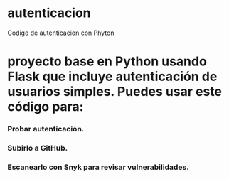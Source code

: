 # autenticacion
Codigo de autenticacion con Phyton

# proyecto base en Python usando Flask que incluye autenticación de usuarios simples. Puedes usar este código para:

### Probar autenticación.

### Subirlo a GitHub.

### Escanearlo con Snyk para revisar vulnerabilidades.

